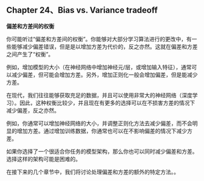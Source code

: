 ## Chapter 24、Bias vs. Variance tradeoff

**偏差和方差间的权衡**

你可能听过“偏差和方差间的权衡”。你能够对大部分学习算法进行的更改中，有一些能够减少偏差错误，但是是以增加方差为代价的，反之亦然。这就在偏差和方差之间产生了“权衡”。

例如，增加模型的大小（在神经网络中增加神经元/层，或增加输入特征），通常可以减少偏差，但可能会增加方差。另外，增加正则化一般会增加偏差，但是能减少方差。

在现代，我们往往能够获取充足的数据，并且可以使用非常大的神经网络（深度学习）。因此，这种权衡比较少，并且现在有更多的选择可以在不损害方差的情况下减少偏差，反之亦然。

例如，你通常可以增加神经网络的大小，并调整正则化方法去减少偏差，而不会明显的增加方差。通过增加训练数据，你通常也可以在不影响偏差的情况下减少方差。

如果你选择了一个很适合你任务的模型架构，那么你也可以同时减少偏差和方差。选择这样的架构可能是困难的。

在接下来的几个章节中，我们将讨论处理偏差和方差的额外的特定方法。。